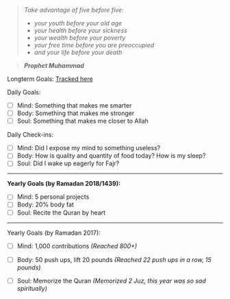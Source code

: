 
> *Take advantage of five before five:*
  > - *your youth before your old age* 
  > - *your health before your sickness* 
  > - *your wealth before your poverty* 
  > - *your free time before you are preoccupied*
  > - *and your life before your death*

>***Prophet Muhammad***


Longterm Goals: [Tracked here](https://github.com/maryamklabib/life/issues)



Daily Goals:
- [ ] Mind: Something that makes me smarter
- [ ] Body: Something that makes me stronger 
- [ ] Soul: Something that makes me closer to Allah

Daily Check-ins:
- [ ] Mind: Did I expose my mind to something useless?
- [ ] Body: How is quality and quantity of food today? How is my sleep?
- [ ] Soul: Did I wake up eagerly for Fajr?

---------------------------------------------------
**Yearly Goals (by Ramadan 2018/1439):**
- [ ] Mind: 5 personal projects
- [ ] Body: 20% body fat 
- [ ] Soul: Recite the Quran by heart

---------------------------------------------------
Yearly Goals (by Ramadan 2017):
- [ ] Mind: 1,000 contributions *(Reached 800+)*
- [ ] Body: 50 push ups, lift 20 pounds *(Reached 22 push ups in a row, 15 pounds)*
- [ ] Soul: Memorize the Quran *(Memorized 2 Juz, this year was so sad spiritually)*

